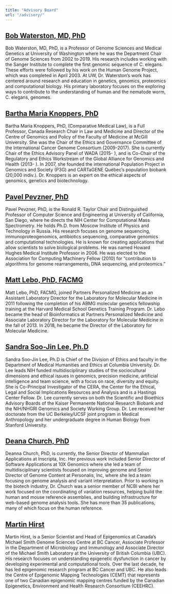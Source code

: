 ```yaml
---
title: "Advisory Board"
url: "/advisory/"
---
```

## [Bob Waterston, MD, PhD](https://www.gs.washington.edu/faculty/waterston.htm)
Bob Waterston, MD, PhD, is a Professor of Genome Sciences and Medical Genetics at University of Washington where he was the Department Chair of Genome Sciences from 2002 to 2019. His research includes working with the Sanger Institute to complete the first genomic sequence of C. elegans. These efforts were followed by his work on the Human Genome Project, which was completed in April 2003. At UW, Dr. Waterston’s work has centered around research and education in genetics, genomics, proteomics and computational biology. His primary laboratory focuses on the exploring ways to contribute to the understanding of human and the nematode worm, C. elegans, genomes.

## [Bartha Maria Knoppers, PhD](https://www.genomicsandpolicy.org/en/team-member/no9)

Bartha Maria Knoppers, PhD, (Comparative Medical Law), is a Full Professor, Canada Research Chair in Law and Medicine and Director of the Centre of Genomics and Policy of the Faculty of Medicine at McGill University. She was the Chair of the Ethics and Governance Committee of the International Cancer Genome Consortium (2009-2017). She is currently Chair of the Ethics Advisory Panel of WADA (2015- ), and is Co-Chair of the Regulatory and Ethics Workstream of the Global Alliance for Genomics and Health (2013- ). In 2007, she founded the international Population Project in Genomics and Society (P3G) and CARTaGENE Québec’s population biobank (20,000 indiv.). Dr. Knoppers is an expert on the ethical aspects of genomics, genetics and biotechnology.

## [Pavel Pevzner, PhD](https://bioalgorithms.ucsd.edu/)
Pavel Pevzner, PhD, is the Ronald R. Taylor Chair and Distinguished Professor of Computer Science and Engineering at University of California, San Diego, where he directs the NIH Center for Computational Mass Spectrometry. He holds Ph.D. from Moscow Institute of Physics and Technology in Russia. His research focuses on genome sequencing, immunoproteogenomics, antibiotics sequencing, comparative genomics and computational technologies. He is known for creating applications that allow scientists to solve biological problems. He was named Howard Hughes Medical Institute Professor in 2006. He was elected to the Association for Computing Machinery Fellow (2010) for “contribution to algorithms for genome rearrangements, DNA sequencing, and proteomics.”


## [Matt Lebo, PhD, FACMG](https://personalizedmedicine.partners.org/About/Leadership-Team/Matthew-Lebo.aspx)
Matt Lebo, PhD, FACMG, joined Partners Personalized Medicine as an Assistant Laboratory Director for the Laboratory for Molecular Medicine in 2011 following the completion of his ABMG molecular genetics fellowship training at the Harvard Medical School Genetics Training Program. Dr. Lebo became the head of Bioinformatics at Partners Personalized Medicine and Associate Laboratory Director for the Laboratory for Molecular Medicine in the fall of 2013. In 2018, he became the Director of the Laboratory for Molecular Medicine.


## [Sandra Soo-Jin Lee, Ph.D](https://www.mhe.cuimc.columbia.edu/profile/sandra-s-lee-phd)
Sandra Soo-Jin Lee, Ph.D is Chief of the Division of Ethics and faculty in the Department of Medical Humanities and Ethics at Columbia University. Dr. Lee leads NIH funded multidisciplinary studies of the sociocultural dimensions and ethical issues in genomics, precision medicine, artificial intelligence and team science, with a focus on race, diversity and equity.  She is Co-Principal Investigator of the CERA, the Center for the Ethical, Legal and Social Implications Resources and Analysis and is a Hastings Center Fellow. Dr. Lee currently serves on both the Scientific and Bioethics Advisory Boards of the Kaiser Permanente National Research Biobank and the NIH/NHGRI Genomics and Society Working Group. Dr. Lee received her doctorate from the UC Berkeley/UCSF joint program in Medical Anthropology and her undergraduate degree in Human Biology from Stanford University.


## [Deana Church, PhD](https://www.linkedin.com/in/deanna-church-a8749513/)
Deanna Church, PhD, is currently, the Senior Director of Mammalian Applications at Inscripta, Inc. Her previous work included Senior Director of Software Applications at 10X Genomics where she led a team of multidisciplinary scientists focused on improving genome and Senior Director of Genome Content at Personalis, Inc, where she led a team focusing on genome analysis and variant interpretation. Prior to working in the biotech industry, Dr. Church was a senior member of NCBI where her work focused on the coordinating of variation resources, helping build the human and mouse reference assemblies, and building infrastructure for web-based genome analysis tools. She has more than 35 publications, many of which focus on the human reference.


## [Martin Hirst](https://www.bcgsc.ca/people/martin-hirst)
Martin Hirst, is a Senior Scientist and Head of Epigenomics at Canada’s Michael Smith Genome Sciences Centre at BC Cancer, Associate Professor in the Department of Microbiology and Immunology and Associate Director of the Michael Smith Laboratory at the University of British Columbia (UBC). His research focuses on understanding epigenetic dysfunction in cancer by developing experimental and computational tools. Over the last decade, he has led epigenomic research program at BC Cancer and UBC. He also leads the Centre of Epigenomic Mapping Technologies (CEMT) that represents one of two Canadian epigenomic mapping centres funded by the Canadian Epigenetics, Environment and Health Research Consortium (CEEHRC).